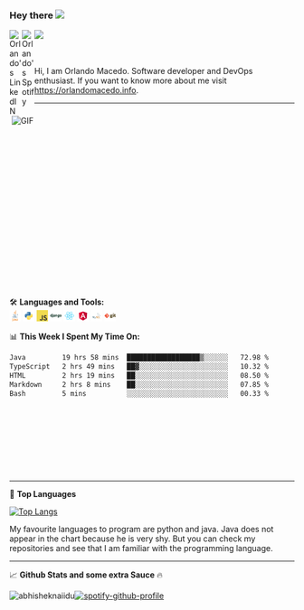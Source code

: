 <!--
**Orlando-pt/Orlando-pt** is a ✨ _special_ ✨ repository because its `README.md` (this file) appears on your GitHub profile.

Here are some ideas to get you started:

- 🔭 I’m currently working on ...
- 🌱 I’m currently learning ...
- 👯 I’m looking to collaborate on ...
- 🤔 I’m looking for help with ...
- 💬 Ask me about ...
- 📫 How to reach me: ...
- 😄 Pronouns: ...
- ⚡ Fun fact: ...
-->
### Hey there <img src="https://media.giphy.com/media/hvRJCLFzcasrR4ia7z/giphy.gif" width="25px">
<a href="https://www.linkedin.com/in/orlando-macedo-983201187/">
  <img align="left" alt="Orlando's LinkedIN" width="22px" src="https://raw.githubusercontent.com/peterthehan/peterthehan/master/assets/linkedin.svg" />
</a>
<a href="https://open.spotify.com/user/21gakyr6iiadj2vmiqikdg6cy?si=9e20e3d90c2f4393">
  <img align="left" alt="Orlando's Spotify" width="22px" src="https://raw.githubusercontent.com/peterthehan/peterthehan/master/assets/spotify.svg" />
</a>

![](https://visitor-badge.glitch.me/badge?page_id=Orlandopt.Orlandopt)

<br />

Hi, I am Orlando Macedo. Software developer and DevOps enthusiast. If you want to know more about me visit https://orlandomacedo.info.

---

  <img align="right" alt="GIF" src="https://github.com/abhisheknaiidu/abhisheknaiidu/blob/master/code.gif?raw=true" width="500" height="320" />

🛠️ **Languages and Tools:**  
<code><img height="20" src="https://raw.githubusercontent.com/github/explore/80688e429a7d4ef2fca1e82350fe8e3517d3494d/topics/java/java.png"></code>
<code><img height="20" src="https://raw.githubusercontent.com/github/explore/80688e429a7d4ef2fca1e82350fe8e3517d3494d/topics/python/python.png"></code>
<code><img height="20" src="https://raw.githubusercontent.com/github/explore/80688e429a7d4ef2fca1e82350fe8e3517d3494d/topics/javascript/javascript.png"></code>
<code><img height="20" src="https://raw.githubusercontent.com/github/explore/80688e429a7d4ef2fca1e82350fe8e3517d3494d/topics/django/django.png"></code>
<code><img height="20" src="https://raw.githubusercontent.com/github/explore/80688e429a7d4ef2fca1e82350fe8e3517d3494d/topics/react/react.png"></code>
<code><img height="20" src="https://raw.githubusercontent.com/github/explore/80688e429a7d4ef2fca1e82350fe8e3517d3494d/topics/angular/angular.png"></code>
<code><img height="20" src="https://raw.githubusercontent.com/github/explore/80688e429a7d4ef2fca1e82350fe8e3517d3494d/topics/mysql/mysql.png"></code>
<code><img height="20" src="https://raw.githubusercontent.com/github/explore/80688e429a7d4ef2fca1e82350fe8e3517d3494d/topics/git/git.png"></code>

📊 **This Week I Spent My Time On:**
<!--START_SECTION:waka-->
```text
Java         19 hrs 58 mins  ██████████████████▒░░░░░░   72.98 % 
TypeScript   2 hrs 49 mins   ██▓░░░░░░░░░░░░░░░░░░░░░░   10.32 % 
HTML         2 hrs 19 mins   ██░░░░░░░░░░░░░░░░░░░░░░░   08.50 % 
Markdown     2 hrs 8 mins    ██░░░░░░░░░░░░░░░░░░░░░░░   07.85 % 
Bash         5 mins          ░░░░░░░░░░░░░░░░░░░░░░░░░   00.33 % 
```
<!--END_SECTION:waka-->

<br />
<br />
<br />
<br />
<br />
<br />
<br />

--- 

💜 **Top Languages**
<div>

[![Top Langs](https://github-readme-stats.vercel.app/api/top-langs/?username=Orlando-pt&hide=html,css&layout=compact)](https://github.com/anuraghazra/github-readme-stats)
  
My favourite languages to program are python and java. Java does not appear in the chart because he is very shy. But you can check my repositories and see that I am familiar with the programming language.
  
</div>

---

📈 **Github Stats and some extra Sauce** 🔥
  
<img align="left" src="https://github-readme-stats.vercel.app/api?username=Orlando-pt&show_icons=true&theme=gotham" alt="abhisheknaiidu" />

[![spotify-github-profile](https://spotify-github-profile.vercel.app/api/view?uid=21gakyr6iiadj2vmiqikdg6cy&cover_image=true&theme=default)](https://github.com/kittinan/spotify-github-profile)
